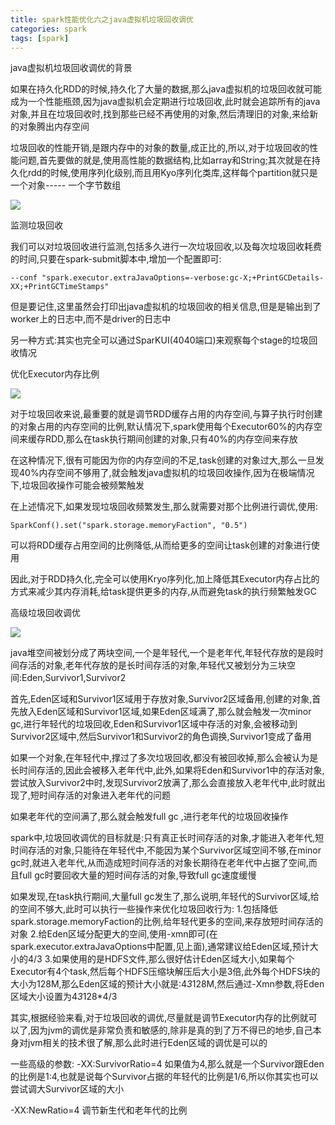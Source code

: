 ```yaml
---
title: spark性能优化六之java虚拟机垃圾回收调优
categories: spark  
tags: [spark]
---
```



java虚拟机垃圾回收调优的背景

如果在持久化RDD的时候,持久化了大量的数据,那么java虚拟机的垃圾回收就可能成为一个性能瓶颈,因为java虚拟机会定期进行垃圾回收,此时就会追踪所有的java对象,并且在垃圾回收时,找到那些已经不再使用的对象,然后清理旧的对象,来给新的对象腾出内存空间

垃圾回收的性能开销,是跟内存中的对象的数量,成正比的,所以,对于垃圾回收的性能问题,首先要做的就是,使用高性能的数据结构,比如array和String;其次就是在持久化rdd的时候,使用序列化级别,而且用Kyo序列化类库,这样每个partition就只是一个对象----- 一个字节数组


![](http://ols7leonh.bkt.clouddn.com//assert/img/bigdata/spark从入门到精通_笔记/GC对spark性能影响的原理.png)


监测垃圾回收

我们可以对垃圾回收进行监测,包括多久进行一次垃圾回收,以及每次垃圾回收耗费的时间,只要在spark-submit脚本中,增加一个配置即可:

```
--conf "spark.executor.extraJavaOptions=-verbose:gc-X;+PrintGCDetails-XX;+PrintGCTimeStamps"
```

但是要记住,这里虽然会打印出java虚拟机的垃圾回收的相关信息,但是是输出到了worker上的日志中,而不是driver的日志中

另一种方式:其实也完全可以通过SparKUI(4040端口)来观察每个stage的垃圾回收情况


优化Executor内存比例

![](http://ols7leonh.bkt.clouddn.com//assert/img/bigdata/spark从入门到精通_笔记/GC对spark性能影响的原理2.png)


对于垃圾回收来说,最重要的就是调节RDD缓存占用的内存空间,与算子执行时创建的对象占用的内存空间的比例,默认情况下,spark使用每个Executor60%的内存空间来缓存RDD,那么在task执行期间创建的对象,只有40%的内存空间来存放

在这种情况下,很有可能因为你的内存空间的不足,task创建的对象过大,那么一旦发现40%内存空间不够用了,就会触发java虚拟机的垃圾回收操作,因为在极端情况下,垃圾回收操作可能会被频繁触发

在上述情况下,如果发现垃圾回收频繁发生,那么就需要对那个比例进行调优,使用:

```
SparkConf().set("spark.storage.memoryFaction", "0.5")

```
可以将RDD缓存占用空间的比例降低,从而给更多的空间让task创建的对象进行使用

因此,对于RDD持久化,完全可以使用Kryo序列化,加上降低其Executor内存占比的方式来减少其内存消耗,给task提供更多的内存,从而避免task的执行频繁触发GC




高级垃圾回收调优

![](http://ols7leonh.bkt.clouddn.com//assert/img/bigdata/spark从入门到精通_笔记/full_gc.png)




java堆空间被划分成了两块空间,一个是年轻代,一个是老年代,年轻代存放的是段时间存活的对象,老年代存放的是长时间存活的对象,年轻代又被划分为三块空间:Eden,Survivor1,Survivor2

首先,Eden区域和Survivor1区域用于存放对象,Survivor2区域备用,创建的对象,首先放入Eden区域和Survivor1区域,如果Eden区域满了,那么就会触发一次minor gc,进行年轻代的垃圾回收,Eden和Survivor1区域中存活的对象,会被移动到Survivor2区域中,然后Survivor1和Survivor2的角色调换,Survivor1变成了备用

如果一个对象,在年轻代中,撑过了多次垃圾回收,都没有被回收掉,那么会被认为是长时间存活的,因此会被移入老年代中,此外,如果将Eden和Survivor1中的存活对象,尝试放入Survivor2中时,发现Survivor2放满了,那么会直接放入老年代中,此时就出现了,短时间存活的对象进入老年代的问题

如果老年代的空间满了,那么就会触发full gc ,进行老年代的垃圾回收操作



spark中,垃圾回收调优的目标就是:只有真正长时间存活的对象,才能进入老年代,短时间存活的对象,只能待在年轻代中,不能因为某个Survivor区域空间不够,在minor gc时,就进入老年代,从而造成短时间存活的对象长期待在老年代中占据了空间,而且full gc时要回收大量的短时间存活的对象,导致full gc速度缓慢


如果发现,在task执行期间,大量full gc发生了,那么说明,年轻代的Survivor区域,给的空间不够大,此时可以执行一些操作来优化垃圾回收行为:
1.包括降低spark.storage.memoryFaction的比例,给年轻代更多的空间,来存放短时间存活的对象
2.给Eden区域分配更大的空间,使用-xmn即可(在spark.executor.extraJavaOptions中配置,见上面),通常建议给Eden区域,预计大小的4/3
3.如果使用的是HDFS文件,那么很好估计Eden区域大小,如果每个Executor有4个task,然后每个HDFS压缩块解压后大小是3倍,此外每个HDFS块的大小为128M,那么Eden区域的预计大小就是:4*3*128M,然后通过-Xmn参数,将Eden区域大小设置为4*3*128*4/3



其实,根据经验来看,对于垃圾回收的调优,尽量就是调节Executor内存的比例就可以了,因为jvm的调优是非常负责和敏感的,除非是真的到了万不得已的地步,自己本身对jvm相关的技术很了解,那么此时进行Eden区域的调优是可以的

一些高级的参数:
-XX:SurvivorRatio=4 如果值为4,那么就是一个Survivor跟Eden的比例是1:4,也就是说每个Survivor占据的年轻代的比例是1/6,所以你其实也可以尝试调大Survivor区域的大小

-XX:NewRatio=4 调节新生代和老年代的比例
































